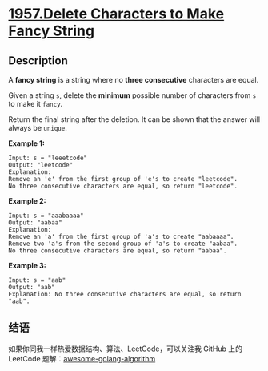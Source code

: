 # [1957.Delete Characters to Make Fancy String][title]

## Description
A **fancy string** is a string where no **three consecutive** characters are equal.

Given a string `s`, delete the **minimum** possible number of characters from `s` to make it `fancy`.

Return the final string after the deletion. It can be shown that the answer will always be `unique`.

**Example 1:**

```
Input: s = "leeetcode"
Output: "leetcode"
Explanation:
Remove an 'e' from the first group of 'e's to create "leetcode".
No three consecutive characters are equal, so return "leetcode".
```

**Example 2:**

```
Input: s = "aaabaaaa"
Output: "aabaa"
Explanation:
Remove an 'a' from the first group of 'a's to create "aabaaaa".
Remove two 'a's from the second group of 'a's to create "aabaa".
No three consecutive characters are equal, so return "aabaa".
```

**Example 3:**

```
Input: s = "aab"
Output: "aab"
Explanation: No three consecutive characters are equal, so return "aab".
```

## 结语

如果你同我一样热爱数据结构、算法、LeetCode，可以关注我 GitHub 上的 LeetCode 题解：[awesome-golang-algorithm][me]

[title]: https://leetcode.com/problems/delete-characters-to-make-fancy-string/
[me]: https://github.com/kylesliu/awesome-golang-algorithm
